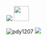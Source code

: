 <p align="left">
    <img src="https://i.imgur.com/A6bWGFl.gif"/>
    <img src="https://github.com/pdy1207/pdy1207/assets/110442250/387b8de5-e531-4d6b-b54f-5bf83ac495eb" height="40"/> 
</p>

<p>    
  <img src="https://komarev.com/ghpvc/?username=pdy1207&label=Visitors&color=cc0000&style=flat" alt="pdy1207" />       
    <a href="mailto:pdyme1207@gmail.com" >
      <img src="https://img.shields.io/static/v1?label=Sponsor&message=%E2%9D%A4&logo=GitHub&color=cc0000"/>  
    </a>
</p>  



